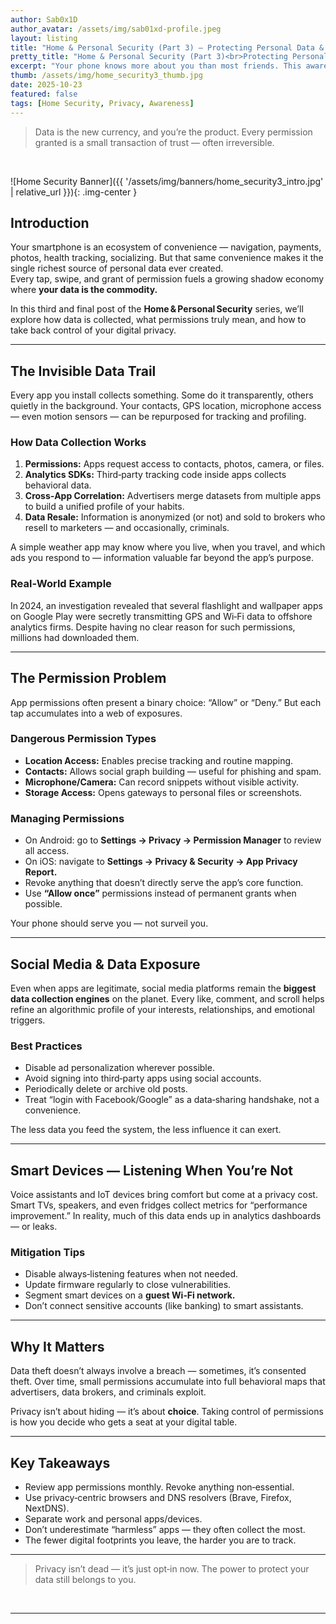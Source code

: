 ```yaml
---
author: Sab0x1D
author_avatar: /assets/img/sab01xd-profile.jpeg
layout: listing
title: "Home & Personal Security (Part 3) — Protecting Personal Data & App Permissions"
pretty_title: "Home & Personal Security (Part 3)<br>Protecting Personal Data & App Permissions"
excerpt: "Your phone knows more about you than most friends. This awareness piece explores how apps, permissions, and online habits quietly harvest personal data — and what you can do to stop it."
thumb: /assets/img/home_security3_thumb.jpg
date: 2025-10-23
featured: false
tags: [Home Security, Privacy, Awareness]
---
```


<blockquote class="featured-quote">
Data is the new currency, and you’re the product. Every permission granted is a small transaction of trust — often irreversible.
</blockquote>
<br>

![Home Security Banner]({{ '/assets/img/banners/home_security3_intro.jpg' | relative_url }}){: .img-center }

## Introduction

Your smartphone is an ecosystem of convenience — navigation, payments, photos, health tracking, socializing. But that same convenience makes it the single richest source of personal data ever created.  
Every tap, swipe, and grant of permission fuels a growing shadow economy where **your data is the commodity.**

In this third and final post of the **Home & Personal Security** series, we’ll explore how data is collected, what permissions truly mean, and how to take back control of your digital privacy.

---

## The Invisible Data Trail

Every app you install collects something. Some do it transparently, others quietly in the background. Your contacts, GPS location, microphone access — even motion sensors — can be repurposed for tracking and profiling.

### How Data Collection Works

1. **Permissions:** Apps request access to contacts, photos, camera, or files.  
2. **Analytics SDKs:** Third‑party tracking code inside apps collects behavioral data.  
3. **Cross‑App Correlation:** Advertisers merge datasets from multiple apps to build a unified profile of your habits.  
4. **Data Resale:** Information is anonymized (or not) and sold to brokers who resell to marketers — and occasionally, criminals.  

A simple weather app may know where you live, when you travel, and which ads you respond to — information valuable far beyond the app’s purpose.

### Real‑World Example

In 2024, an investigation revealed that several flashlight and wallpaper apps on Google Play were secretly transmitting GPS and Wi‑Fi data to offshore analytics firms. Despite having no clear reason for such permissions, millions had downloaded them.

---

## The Permission Problem

App permissions often present a binary choice: “Allow” or “Deny.” But each tap accumulates into a web of exposures.

### Dangerous Permission Types

- **Location Access:** Enables precise tracking and routine mapping.  
- **Contacts:** Allows social graph building — useful for phishing and spam.  
- **Microphone/Camera:** Can record snippets without visible activity.  
- **Storage Access:** Opens gateways to personal files or screenshots.  

### Managing Permissions

- On Android: go to **Settings → Privacy → Permission Manager** to review all access.  
- On iOS: navigate to **Settings → Privacy & Security → App Privacy Report.**  
- Revoke anything that doesn’t directly serve the app’s core function.  
- Use **“Allow once”** permissions instead of permanent grants when possible.

Your phone should serve you — not surveil you.

---

## Social Media & Data Exposure

Even when apps are legitimate, social media platforms remain the **biggest data collection engines** on the planet. Every like, comment, and scroll helps refine an algorithmic profile of your interests, relationships, and emotional triggers.

### Best Practices

- Disable ad personalization wherever possible.  
- Avoid signing into third‑party apps using social accounts.  
- Periodically delete or archive old posts.  
- Treat “login with Facebook/Google” as a data‑sharing handshake, not a convenience.

The less data you feed the system, the less influence it can exert.

---

## Smart Devices — Listening When You’re Not

Voice assistants and IoT devices bring comfort but come at a privacy cost. Smart TVs, speakers, and even fridges collect metrics for “performance improvement.” In reality, much of this data ends up in analytics dashboards — or leaks.

### Mitigation Tips

- Disable always‑listening features when not needed.  
- Update firmware regularly to close vulnerabilities.  
- Segment smart devices on a **guest Wi‑Fi network.**  
- Don’t connect sensitive accounts (like banking) to smart assistants.

---

## Why It Matters

Data theft doesn’t always involve a breach — sometimes, it’s consented theft. Over time, small permissions accumulate into full behavioral maps that advertisers, data brokers, and criminals exploit.

Privacy isn’t about hiding — it’s about **choice**. Taking control of permissions is how you decide who gets a seat at your digital table.

---

## Key Takeaways

- Review app permissions monthly. Revoke anything non‑essential.  
- Use privacy‑centric browsers and DNS resolvers (Brave, Firefox, NextDNS).  
- Separate work and personal apps/devices.  
- Don’t underestimate “harmless” apps — they often collect the most.  
- The fewer digital footprints you leave, the harder you are to track.  

---

<blockquote class="closing-quote">
Privacy isn’t dead — it’s just opt‑in now. The power to protect your data still belongs to you.
</blockquote>
<br>

---

